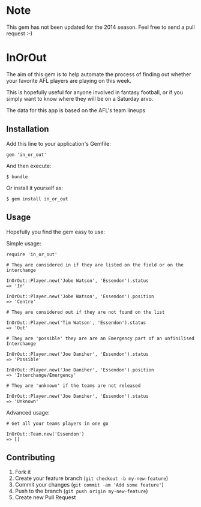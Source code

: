# Note

This gem has not been updated for the 2014 season. Feel free to send a pull request :-)

# InOrOut

The aim of this gem is to help automate the process of finding out whether your favorite AFL players are playing on this week.

This is hopefully useful for anyone involved in fantasy football, or if you simply want to know where they will be on a Saturday arvo.

The data for this app is based on the AFL's team lineups

## Installation

Add this line to your application's Gemfile:

    gem 'in_or_out'

And then execute:

    $ bundle

Or install it yourself as:

    $ gem install in_or_out

## Usage

Hopefully you find the gem easy to use:

Simple usage:

    require 'in_or_out'

    # They are considered in if they are listed on the field or on the interchange

    InOrOut::Player.new('Jobe Watson', 'Essendon').status
    => 'In'

    InOrOut::Player.new('Jobe Watson', 'Essendon').position
    => 'Centre'

    # They are considered out if they are not found on the list

    InOrOut::Player.new('Tim Watson', 'Essendon').status
    => 'Out'

    # They are 'possible' they are are an Emergency part of an unfinilised Interchange

    InOrOut::Player.new('Joe Daniher', 'Essendon').status
    => 'Possible'

    InOrOut::Player.new('Joe Daniher', 'Essendon').position
    => 'Interchange/Emergency'

    # They are 'unknown' if the teams are not released

    InOrOut::Player.new('Joe Daniher', 'Essendon').status
    => 'Unknown'

Advanced usage:

    # Get all your teams players in one go

    InOrOut::Team.new('Essendon')
    => []


## Contributing

1. Fork it
2. Create your feature branch (`git checkout -b my-new-feature`)
3. Commit your changes (`git commit -am 'Add some feature'`)
4. Push to the branch (`git push origin my-new-feature`)
5. Create new Pull Request
